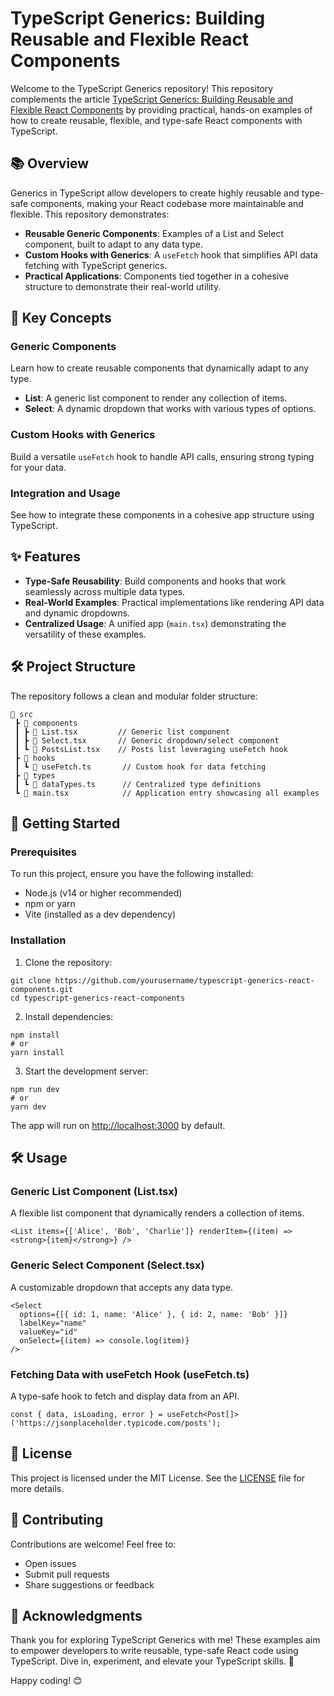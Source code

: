 # TypeScript Generics: Building Reusable and Flexible React Components

Welcome to the TypeScript Generics repository! This repository complements the article [TypeScript Generics: Building Reusable and Flexible React Components](https://www.linkedin.com/pulse/typescript-generics-building-reusable-flexible-react-jon-howard-r0nme/) by providing practical, hands-on examples of how to create reusable, flexible, and type-safe React components with TypeScript.

## 📚 Overview

Generics in TypeScript allow developers to create highly reusable and type-safe components, making your React codebase more maintainable and flexible. This repository demonstrates:

- **Reusable Generic Components**: Examples of a List and Select component, built to adapt to any data type.
- **Custom Hooks with Generics**: A `useFetch` hook that simplifies API data fetching with TypeScript generics.
- **Practical Applications**: Components tied together in a cohesive structure to demonstrate their real-world utility.

## 🔑 Key Concepts

### Generic Components
Learn how to create reusable components that dynamically adapt to any type.

- **List**: A generic list component to render any collection of items.
- **Select**: A dynamic dropdown that works with various types of options.

### Custom Hooks with Generics
Build a versatile `useFetch` hook to handle API calls, ensuring strong typing for your data.

### Integration and Usage
See how to integrate these components in a cohesive app structure using TypeScript.

## ✨ Features
- **Type-Safe Reusability**: Build components and hooks that work seamlessly across multiple data types.
- **Real-World Examples**: Practical implementations like rendering API data and dynamic dropdowns.
- **Centralized Usage**: A unified app (`main.tsx`) demonstrating the versatility of these examples.

## 🛠 Project Structure
The repository follows a clean and modular folder structure:

```
📂 src
 ┣ 📂 components
 ┃ ┣ 📜 List.tsx         // Generic list component
 ┃ ┣ 📜 Select.tsx       // Generic dropdown/select component
 ┃ ┗ 📜 PostsList.tsx    // Posts list leveraging useFetch hook
 ┣ 📂 hooks
 ┃ ┗ 📜 useFetch.ts       // Custom hook for data fetching
 ┣ 📂 types
 ┃ ┗ 📜 dataTypes.ts      // Centralized type definitions
 ┗ 📜 main.tsx            // Application entry showcasing all examples
```

## 🚀 Getting Started

### Prerequisites
To run this project, ensure you have the following installed:
- Node.js (v14 or higher recommended)
- npm or yarn
- Vite (installed as a dev dependency)

### Installation
1. Clone the repository:
```
git clone https://github.com/yourusername/typescript-generics-react-components.git
cd typescript-generics-react-components
```

2. Install dependencies:
```
npm install
# or
yarn install
```

3. Start the development server:
```
npm run dev
# or
yarn dev
```

The app will run on [http://localhost:3000](http://localhost:3000) by default.

## 🛠 Usage

### Generic List Component (List.tsx)
A flexible list component that dynamically renders a collection of items.
```
<List items={['Alice', 'Bob', 'Charlie']} renderItem={(item) => <strong>{item}</strong>} />
```

### Generic Select Component (Select.tsx)
A customizable dropdown that accepts any data type.
```
<Select
  options={[{ id: 1, name: 'Alice' }, { id: 2, name: 'Bob' }]}
  labelKey="name"
  valueKey="id"
  onSelect={(item) => console.log(item)}
/>
```

### Fetching Data with useFetch Hook (useFetch.ts)
A type-safe hook to fetch and display data from an API.
```
const { data, isLoading, error } = useFetch<Post[]>('https://jsonplaceholder.typicode.com/posts');
```

## 📝 License
This project is licensed under the MIT License. See the [LICENSE](https://github.com/iequalsone/TypeScript-Generics-Building-Reusable-and-Flexible-React-Components/blob/main/LICENSE) file for more details.

## 💬 Contributing
Contributions are welcome! Feel free to:
- Open issues
- Submit pull requests
- Share suggestions or feedback

## 🌟 Acknowledgments
Thank you for exploring TypeScript Generics with me! These examples aim to empower developers to write reusable, type-safe React code using TypeScript. Dive in, experiment, and elevate your TypeScript skills. 🚀

Happy coding! 😊
